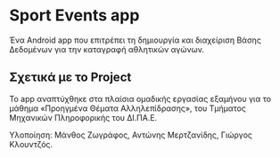 # Sport Events app

Ένα Android app που επιτρέπει τη δημιουργία και διαχείριση Βάσης Δεδομένων για την καταγραφή αθλητικών αγώνων.

## Σχετικά με το Project

Το app αναπτύχθηκε στα πλαίσια ομαδικής εργασίας εξαμήνου για το μάθημα «Προηγμένα Θέματα Αλληλεπίδρασης», του Τμήματος Μηχανικών Πληροφορικής του ΔΙ.ΠΑ.Ε.

Υλοποίηση: Μάνθος Ζωγράφος, Αντώνης Μερτζανίδης, Γιώργος Κλουντζός.